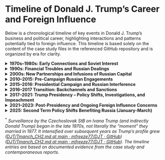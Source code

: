 # Timeline of Donald J. Trump’s Career and Foreign Influence

Below is a chronological timeline of key events in Donald J. Trump’s business and political career, highlighting interactions and patterns potentially tied to foreign influence. This timeline is based solely on the content of the case study files in the referenced GitHub repository and is organized by era for clarity.

<details><summary><strong>1970s–1980s: Early Connections and Soviet Interest</strong></summary>

- **1977 – Marriage Links to Eastern Bloc:** Donald Trump marries Ivana Zelníčková, a Czech national from communist Czechoslovakia ([DJT/Tmanch_CH2.md at main · mfreeze77/DJT · GitHub](https://github.com/mfreeze77/DJT/blob/main/Tmanch_CH2.md#:~:text=The%20timing%20of%20their%20marriage,Committee%20to%20Investigate%20Russia)). This union draws attention from Cold War intelligence agencies – Czechoslovakia’s Státní bezpečnost (StB) began surveilling the couple soon after<sup>*</sup>. Ivana’s father was pressured to report on the Trumps’ life abroad, providing Prague (and by extension Moscow) regular updates on Trump’s activities ([DJT/Tmanch_CH2.md at main · mfreeze77/DJT · GitHub](https://github.com/mfreeze77/DJT/blob/main/Tmanch_CH2.md#:~:text=Almost%20immediately%20after%20their%20wedding%2C,Radio%20Prague%20International)) ([DJT/Tmanch_CH2.md at main · mfreeze77/DJT · GitHub](https://github.com/mfreeze77/DJT/blob/main/Tmanch_CH2.md#:~:text=The%20StB%20files%20%E2%80%93%20stamped,Committee%20to%20Investigate%20Russia)).

- **Late 1970s – Intelligence Surveillance:** By 1978, the StB had a formal surveillance file on Ivana, noting details from the Trumps’ prenuptial agreement to Donald’s early political ambitions ([DJT/Tmanch_CH2.md at main · mfreeze77/DJT · GitHub](https://github.com/mfreeze77/DJT/blob/main/Tmanch_CH2.md#:~:text=circle%20and%20ambitions)). Throughout the 1980s, StB reports (shared with the Soviet KGB) tracked Trump, especially as rumors grew that he might pursue a U.S. presidential run in the future ([DJT/Tmanch_CH2.md at main · mfreeze77/DJT · GitHub](https://github.com/mfreeze77/DJT/blob/main/Tmanch_CH2.md#:~:text=The%20StB%20files%20%E2%80%93%20stamped,Committee%20to%20Investigate%20Russia)) ([DJT/Tmanch_CH2.md at main · mfreeze77/DJT · GitHub](https://github.com/mfreeze77/DJT/blob/main/Tmanch_CH2.md#:~:text=Because%20the%20StB%20often%20shared,Committee%20to%20Investigate%20Russia)). Soviet intelligence viewed Trump as a “very interesting person,” seeing potential value if he rose in American politics ([DJT/Tmanch_CH2.md at main · mfreeze77/DJT · GitHub](https://github.com/mfreeze77/DJT/blob/main/Tmanch_CH2.md#:~:text=The%20timing%20of%20their%20marriage,Committee%20to%20Investigate%20Russia)) ([DJT/Tmanch_CH2.md at main · mfreeze77/DJT · GitHub](https://github.com/mfreeze77/DJT/blob/main/Tmanch_CH2.md#:~:text=Because%20the%20StB%20often%20shared,Committee%20to%20Investigate%20Russia)).

- **1984 – First Notable Russian Buyer:** Soviet émigré David Bogatin, later exposed as a Russian mob figure, purchased five luxury condos in Trump Tower for $6 million cash ([DJT/Tmanch_CH2.md at main · mfreeze77/DJT · GitHub](https://github.com/mfreeze77/DJT/blob/main/Tmanch_CH2.md#:~:text=One%20early%20example%20stands%20out%3A,The%20New%20Republic)). Trump personally attended Bogatin’s closing, eager for the sale ([DJT/Tmanch_CH2.md at main · mfreeze77/DJT · GitHub](https://github.com/mfreeze77/DJT/blob/main/Tmanch_CH2.md#:~:text=Laundromat%20,The%20New%20Republic)). Authorities later revealed Bogatin was laundering money – an early case of suspect Russian cash flowing into Trump’s real estate ([DJT/Tmanch_CH2.md at main · mfreeze77/DJT · GitHub](https://github.com/mfreeze77/DJT/blob/main/Tmanch_CH2.md#:~:text=One%20early%20example%20stands%20out%3A,The%20New%20Republic)).

- **1986 – Introduction to Soviet Officials:** Trump meets Soviet Ambassador Yuri Dubinin at a New York lunch. Dubinin enthusiastically praises Trump Tower (his “first sight” upon arriving in NYC) and flattered Trump’s ego ([DJT/Tmanch_CH2.md at main · mfreeze77/DJT · GitHub](https://github.com/mfreeze77/DJT/blob/main/Tmanch_CH2.md#:~:text=flashy%20up,POLITICO%20Magazine)). This encounter put Trump on the Kremlin’s radar as an up-and-coming businessman with potential mutual interests.

- **January 1987 – VIP Moscow Invitation:** Soviet authorities (via Dubinin) formally invite Trump to Moscow to discuss building a luxury hotel ([DJT/Tmanch_CH2.md at main · mfreeze77/DJT · GitHub](https://github.com/mfreeze77/DJT/blob/main/Tmanch_CH2.md#:~:text=The%201987%20Moscow%20Trip%20%E2%80%93,The%20Proposed%20Luxury%20Hotel)). The Soviet state tourism agency **Goscomintourist** (Intourist) – effectively an arm of the KGB – arranges an all-expenses-paid trip for Donald and Ivana Trump, including tours of potential sites near Red Square ([DJT/Tmanch_CH2.md at main · mfreeze77/DJT · GitHub](https://github.com/mfreeze77/DJT/blob/main/Tmanch_CH2.md#:~:text=In%20January%201987%2C%20Ambassador%20Dubinin,Trump%20accepted)) ([DJT/Tmanch_CH2.md at main · mfreeze77/DJT · GitHub](https://github.com/mfreeze77/DJT/blob/main/Tmanch_CH2.md#:~:text=as%20VIP%20guests%20of%20Goscomintourist,entertained%20lavishly%20during%20his%20stay)). The lavish treatment (fine dining, accommodations, guided meetings) is classic KGB cultivation tradecraft, aimed at winning Trump’s interest and possibly gathering “kompromat” ([DJT/Tmanch_CH2.md at main · mfreeze77/DJT · GitHub](https://github.com/mfreeze77/DJT/blob/main/Tmanch_CH2.md#:~:text=Dubinin%27s%20own%20daughter%20recounted%20that,goodwill%20and%20possibly%20gather%20kompromat)) ([DJT/Tmanch_CH2.md at main · mfreeze77/DJT · GitHub](https://github.com/mfreeze77/DJT/blob/main/Tmanch_CH2.md#:~:text=followed%20was%20classic%20KGB%20tradecraft%3A,goodwill%20and%20possibly%20gather%20kompromat)).

- **July 1987 – First Moscow Trip:** Trump spends several days in Moscow and Leningrad as a VIP guest of the Soviet government ([DJT/Tmanch_CH2.md at main · mfreeze77/DJT · GitHub](https://github.com/mfreeze77/DJT/blob/main/Tmanch_CH2.md#:~:text=In%20January%201987%2C%20Ambassador%20Dubinin,Trump%20accepted)). He explores a proposed hotel deal and is **“hooked” by the flattery** – Dubinin’s charm offensive “worked… like honey to a bee,” according to the ambassador’s daughter ([DJT/Tmanch_CH2.md at main · mfreeze77/DJT · GitHub](https://github.com/mfreeze77/DJT/blob/main/Tmanch_CH2.md#:~:text=The%20sequence%20of%20Trump%27s%20contacts,POLITICO%20Magazine)) ([DJT/Tmanch_CH2.md at main · mfreeze77/DJT · GitHub](https://github.com/mfreeze77/DJT/blob/main/Tmanch_CH2.md#:~:text=Dubinin%27s%20own%20daughter%20recounted%20that,goodwill%20and%20possibly%20gather%20kompromat)). Upon returning, Trump begins speaking highly of Soviet leader Mikhail Gorbachev and the potential for U.S.-Soviet friendship ([DJT/Tmanch_CH2.md at main · mfreeze77/DJT · GitHub](https://github.com/mfreeze77/DJT/blob/main/Tmanch_CH2.md#:~:text=The%201987%20Moscow%20Trip%20%E2%80%93,The%20Proposed%20Luxury%20Hotel)) ([DJT/Tmanch_CH2.md at main · mfreeze77/DJT · GitHub](https://github.com/mfreeze77/DJT/blob/main/Tmanch_CH2.md#:~:text=build%20a%20Trump%20luxury%20hotel,Trump%20accepted)).

- **September 1987 – Policy Ads Echo Kremlin Talking Points:** Shortly after his Moscow trip, Trump takes out full-page newspaper ads urging the U.S. to stop spending on allies’ defense – specifically questioning the costs of protecting Japan and the oil-rich Gulf states ([DJT/Tmanch_CH2.md at main · mfreeze77/DJT · GitHub](https://github.com/mfreeze77/DJT/blob/main/Tmanch_CH2.md#:~:text=Washington%20Post%20%E2%80%93%20to%20publish,in%20Trump%20Foreign%20Policy%20Positions)). This public stance against U.S. defense commitments **mirrors the Soviet goal** of undermining Western alliances ([DJT/Tmanch_CH2.md at main · mfreeze77/DJT · GitHub](https://github.com/mfreeze77/DJT/blob/main/Tmanch_CH2.md#:~:text=He%20specifically%20questioned%20the%20expense,and%20its%20NATO%20partners)). (At the height of the Cold War, Moscow was keen to see NATO weakened and division between the U.S. and its allies ([DJT/Tmanch_CH2.md at main · mfreeze77/DJT · GitHub](https://github.com/mfreeze77/DJT/blob/main/Tmanch_CH2.md#:~:text=of%20America%27s%20allies%20not%20paying,and%20its%20NATO%20partners)).)

- **Late 1980s – KGB Interest and Further Cultivation:** Internal KGB directives in 1984–85 had called for targeting prominent Western businessmen with traits like “narcissism and corruption” ([DJT/Tmanch_CH2.md at main · mfreeze77/DJT · GitHub](https://github.com/mfreeze77/DJT/blob/main/Tmanch_CH2.md#:~:text=By%20the%20time%20Trump%20showed,Committee%20to%20Investigate%20Russia)). Trump fit the profile and the Soviets’ efforts intensified after his 1987 trip. In 1988, Trump was considering a political run, and by 1989 StB files noted he “wanted to be president in future” ([DJT/Tmanch_CH2.md at main · mfreeze77/DJT · GitHub](https://github.com/mfreeze77/DJT/blob/main/Tmanch_CH2.md#:~:text=The%20StB%20files%20%E2%80%93%20stamped,Committee%20to%20Investigate%20Russia)) ([DJT/Tmanch_CH2.md at main · mfreeze77/DJT · GitHub](https://github.com/mfreeze77/DJT/blob/main/Tmanch_CH2.md#:~:text=Because%20the%20StB%20often%20shared,Committee%20to%20Investigate%20Russia)). Soviet intelligence likely approved continued outreach: the 1987 Moscow venture didn’t result in a deal, but it established relationships. Trump’s public rhetoric also took on a pro-Moscow tinge – he began arguing that the U.S. and USSR should find common ground, a notable stance during the Cold War.

</details>

<details><summary><strong>1990s: Financial Troubles and Russian Dealings</strong></summary>

- **1990–1991 – Near Bankruptcy vs. Soviet Collapse:** Trump’s business empire verged on collapse around 1990. Overextended by rapid 1980s expansion, he amassed ~$4 billion in debt (with $800 million personally guaranteed) and by early 1990 was **out of cash** ([DJT/Tmanch_CH2.md at main · mfreeze77/DJT · GitHub](https://github.com/mfreeze77/DJT/blob/main/Tmanch_CH2.md#:~:text=Donald%20Trump%27s%20financial%20empire%20nearly,Reuters)). Major banks bailed him out via debt restructuring to avoid his personal bankruptcy ([DJT/Tmanch_CH2.md at main · mfreeze77/DJT · GitHub](https://github.com/mfreeze77/DJT/blob/main/Tmanch_CH2.md#:~:text=Lenders%20discovered%20he%20was%20virtually,led%20bailout%20to%20survive)). At the same time, the Soviet Union’s economy was disintegrating – between 1989 and 1991, Soviet GDP plunged ~20% and by 1991 the USSR was effectively bankrupt ([DJT/Tmanch_CH2.md at main · mfreeze77/DJT · GitHub](https://github.com/mfreeze77/DJT/blob/main/Tmanch_CH2.md#:~:text=essentially%20a%20bank,survive)). Both Trump and the Kremlin entered the 1990s financially battered, setting the stage for new alliances: Trump needed cash and Russia was about to spawn a class of wealthy oligarchs seeking to move money West.

- **Early 1990s – Vulnerability and Opportunity:** In the wake of his 1990 financial crisis, Trump’s credibility with U.S. banks was shattered. He faced multiple business bankruptcies and was forced to surrender or sell assets. This vulnerability did not go unnoticed. **Foreign intelligence services** reportedly saw Trump’s desperation as an opening ([DJT/Tmanch_CH3.md at main · mfreeze77/DJT · GitHub](https://github.com/mfreeze77/DJT/blob/main/Tmanch_CH3.md#:~:text=As%20Trump%20struggled%20to%20recover,role%20in%20keeping%20his%20empire)). By the mid-1990s, there were “substantial indications” that **Russian money** started propping up Trump’s ventures during his recovery ([DJT/Tmanch_CH3.md at main · mfreeze77/DJT · GitHub](https://github.com/mfreeze77/DJT/blob/main/Tmanch_CH3.md#:~:text=Russian%20Money%20and%20Organized%20Crime,in%20Trump%27s%20Recovery)). In other words, as Trump rebuilt, cash from the former Soviet Union quietly became a lifeline when traditional financing was unavailable.

- **1996 – Reopening Moscow Ambitions:** With his finances somewhat stabilized, Trump renewed his push for a Moscow project. In 1996 he traveled to Russia with a proposal to develop a luxury residential complex ([DJT/Tmanch_CH3.md at main · mfreeze77/DJT · GitHub](https://github.com/mfreeze77/DJT/blob/main/Tmanch_CH3.md#:~:text=In%201996%2C%20as%20Trump%20was,Wikipedia)). He teamed up with two American business partners and met Moscow Mayor Yuri Luzhkov, who showed Trump plans for a new underground mall near the Kremlin ([DJT/Tmanch_CH3.md at main · mfreeze77/DJT · GitHub](https://github.com/mfreeze77/DJT/blob/main/Tmanch_CH3.md#:~:text=During%20this%20trip%2C%20Trump%20publicly,Wikipedia)). Trump gushed about Moscow’s potential, saying he’d “never been as impressed” with a city’s prospects ([DJT/Tmanch_CH3.md at main · mfreeze77/DJT · GitHub](https://github.com/mfreeze77/DJT/blob/main/Tmanch_CH3.md#:~:text=During%20this%20trip%2C%20Trump%20publicly,Wikipedia)). Despite the enthusiasm (and discussions with high-level Russian contacts), this project fizzled out, likely due to Russia’s chaotic 1990s economy and Trump’s still-limited capital ([DJT/Tmanch_CH3.md at main · mfreeze77/DJT · GitHub](https://github.com/mfreeze77/DJT/blob/main/Tmanch_CH3.md#:~:text=Wikipedia%20en,Wikipedia)) ([DJT/Tmanch_CH3.md at main · mfreeze77/DJT · GitHub](https://github.com/mfreeze77/DJT/blob/main/Tmanch_CH3.md#:~:text=Despite%20the%20fanfare%2C%20the%201996,financial%20resources%20following%20his%20bankruptcies)). Notably, a Senate review found that during the 1996 trip Trump was provided an “escort” – a young American businessman tasked with accompanying him – raising suspicions that **kompromat** (compromising material) might have been collected during some “lavish” Moscow nights ([DJT/Tmanch_CH3.md at main · mfreeze77/DJT · GitHub](https://github.com/mfreeze77/DJT/blob/main/Tmanch_CH3.md#:~:text=The%20U,gathered%20during%20Trump%27s%201996%20stay)).

- **1997 – Laying Groundwork in Russia:** Anticipating future business, Trump began **registering trademarks** in Russia around 1996–97. By 1997 he had filed to secure rights to the “Trump” brand (e.g. “Trump Tower”) in Russia ([DJT/Tmanch_CH3.md at main · mfreeze77/DJT · GitHub](https://github.com/mfreeze77/DJT/blob/main/Tmanch_CH3.md#:~:text=Trademark%20Registrations%20and%20Political%20Connections)). This legal groundwork signaled that Trump was positioning himself for eventual deals in the country, even though major projects had yet to materialize.

- **1997 – Courting Russian Political Figures:** That same year, Trump hosted retired Russian General **Alexander Lebed** (a prominent politician and potential Yeltsin successor) at Trump Tower in New York ([DJT/Tmanch_CH3.md at main · mfreeze77/DJT · GitHub](https://github.com/mfreeze77/DJT/blob/main/Tmanch_CH3.md#:~:text=others%2C%20anticipating%20future%20business%20,Trump%27s%20Involvements%20With%20Russia)). Inviting Lebed – who was touring the U.S. – showed Trump’s eagerness to cultivate ties with influential Russians ([DJT/Tmanch_CH3.md at main · mfreeze77/DJT · GitHub](https://github.com/mfreeze77/DJT/blob/main/Tmanch_CH3.md#:~:text=others%2C%20anticipating%20future%20business%20,Trump%27s%20Involvements%20With%20Russia)). The meeting, well-publicized at the time, indicated Trump’s interest in Russian affairs beyond just real estate.

- **Late 1990s – Russian Cash Fuels a Comeback:** As Trump opened new properties, buyers from Russia and post-Soviet states poured in. The most dramatic example was **Trump World Tower** (a 90-story condo tower by the UN in NYC) completed in 2001. Sales in 1999–2000 were *heavily* dominated by Russian and former Soviet buyers – property records showed at least **65 units** in Trump World Tower went to Russian individuals ([DJT/Tmanch_CH3.md at main · mfreeze77/DJT · GitHub](https://github.com/mfreeze77/DJT/blob/main/Tmanch_CH3.md#:~:text=When%20Trump%20World%20Tower%20opened,The%20Moscow%20Project)) ([DJT/Tmanch_CH3.md at main · mfreeze77/DJT · GitHub](https://github.com/mfreeze77/DJT/blob/main/Tmanch_CH3.md#:~:text=Prominent%20real%20estate%20broker%20Dolly,12news.com)). A real estate broker later confirmed she personally sold dozens of those condos to Russian investors ([DJT/Tmanch_CH3.md at main · mfreeze77/DJT · GitHub](https://github.com/mfreeze77/DJT/blob/main/Tmanch_CH3.md#:~:text=Prominent%20real%20estate%20broker%20Dolly,12news.com)). This influx of foreign money (many millions of dollars) was critical for Trump, who was still shunned by most U.S. banks ([DJT/Tmanch_CH3.md at main · mfreeze77/DJT · GitHub](https://github.com/mfreeze77/DJT/blob/main/Tmanch_CH3.md#:~:text=Financing%20was%20arranged%20through%20two,The%20Moscow%20Project)) ([DJT/Tmanch_CH3.md at main · mfreeze77/DJT · GitHub](https://github.com/mfreeze77/DJT/blob/main/Tmanch_CH3.md#:~:text=%5B%E2%80%A6%5D%20to%20Russian%20buyers,12news.com)). By the turn of the century, **one-third of the tower’s highest-price condos were owned by people from the former USSR** ([DJT/Tmanch_CH3.md at main · mfreeze77/DJT · GitHub](https://github.com/mfreeze77/DJT/blob/main/Tmanch_CH3.md#:~:text=to%20property%20records%20and%20brokers,The%20Moscow%20Project)). In short, Russian capital helped rescue Trump’s real estate empire in the late ’90s when he badly needed buyers.

- **Late 1990s – Deutsche Bank Steps In:** With U.S. banks largely refusing Trump’s business, **Deutsche Bank** (a German bank) became his primary lender in the late 1990s. In 1998, for example, Deutsche Bank agreed to loan $125 million for Trump’s Atlantic City casino despite his past defaults ([DJT/Tmanch_CH3.md at main · mfreeze77/DJT · GitHub](https://github.com/mfreeze77/DJT/blob/main/Tmanch_CH3.md#:~:text=Financing%20was%20arranged%20through%20two,The%20Moscow%20Project)). In 1999, Deutsche Bank and another European bank provided a $640 million construction loan for Trump’s Chicago tower ([DJT/Tmanch_CH4.md at main · mfreeze77/DJT · GitHub](https://github.com/mfreeze77/DJT/blob/main/Tmanch_CH4.md#:~:text=By%20the%20early%202000s%2C%20after,Reuters)). Years later Deutsche Bank was penalized $630 million for facilitating a massive Russian money-laundering scheme – highlighting how **the bank financing Trump’s resurgence was itself entangled with Russian funds** ([DJT/Tmanch_CH3.md at main · mfreeze77/DJT · GitHub](https://github.com/mfreeze77/DJT/blob/main/Tmanch_CH3.md#:~:text=Financing%20was%20arranged%20through%20two,The%20Moscow%20Project)). This was seen as more than coincidence by investigators examining Trump’s finances.

</details>

<details><summary><strong>2000s: New Partnerships and Infusions of Russian Capital</strong></summary>

- **2003 – Partnership with Soviet-Era Financiers:** Trump’s business model shifted in 2003 when he was introduced to **Bayrock Group**, a development firm founded by Tevfik Arif ([DJT/Tmanch_CH4.md at main · mfreeze77/DJT · GitHub](https://github.com/mfreeze77/DJT/blob/main/Tmanch_CH4.md#:~:text=In%202003%2C%20Trump%27s%20business%20trajectory,Committee%20to%20Investigate)). Arif, a Kazakh-born former Soviet official, set up Bayrock’s offices two floors below Trump’s own in Trump Tower ([DJT/Tmanch_CH4.md at main · mfreeze77/DJT · GitHub](https://github.com/mfreeze77/DJT/blob/main/Tmanch_CH4.md#:~:text=In%202003%2C%20Trump%27s%20business%20trajectory,Committee%20to%20Investigate)). He hired Felix Sater – a Russian-born businessman with organized crime ties – as Bayrock’s managing director ([DJT/Tmanch_CH4.md at main · mfreeze77/DJT · GitHub](https://github.com/mfreeze77/DJT/blob/main/Tmanch_CH4.md#:~:text=Arif%20had%20hired%20Felix%20Sater,Committee%20to%20Investigate)). In 2003, Sater and Arif **pitched Trump** on partnering: Trump would license his name and provide cachet, while Bayrock brought in financing from networks in the former USSR ([DJT/Tmanch_CH4.md at main · mfreeze77/DJT · GitHub](https://github.com/mfreeze77/DJT/blob/main/Tmanch_CH4.md#:~:text=million%20stock%20fraud%20scheme%20linked,Committee%20to%20Investigate%20Russia)) ([DJT/Tmanch_CH4.md at main · mfreeze77/DJT · GitHub](https://github.com/mfreeze77/DJT/blob/main/Tmanch_CH4.md#:~:text=Trump%2C%20impressed%20by%20Arif%27s%20international,minimal%20personal%20capital%20at%20risk)). Trump agreed, forming an alliance that became a pipeline of projects funded by post-Soviet money. *This gave Trump a way to expand his brand with minimal personal investment, leveraging Bayrock’s access to capital from Russia and Central Asia.* ([DJT/Tmanch_CH4.md at main · mfreeze77/DJT · GitHub](https://github.com/mfreeze77/DJT/blob/main/Tmanch_CH4.md#:~:text=Trump%2C%20impressed%20by%20Arif%27s%20international,minimal%20personal%20capital%20at%20risk))

- **Early 2000s – Continued Russian Buyer Boom:** The trend of wealthy Russians buying Trump properties only grew. By the early 2000s, brokers joked that **targeting Russian billionaires was essential** to selling Trump condos ([DJT/Tmanch_CH4.md at main · mfreeze77/DJT · GitHub](https://github.com/mfreeze77/DJT/blob/main/Tmanch_CH4.md#:~:text=Even%20before%20the%20Bayrock%20partnership,The%20Moscow%20Project)). For instance, Roman Abramovich’s wife Dasha Zhukova bought a unit in Trump World Tower around 2003 ([DJT/Tmanch_CH4.md at main · mfreeze77/DJT · GitHub](https://github.com/mfreeze77/DJT/blob/main/Tmanch_CH4.md#:~:text=Moscow%20Project%20themoscowproject)). This steady flow of oligarch wealth gave Trump liquidity as he rebuilt his empire ([DJT/Tmanch_CH4.md at main · mfreeze77/DJT · GitHub](https://github.com/mfreeze77/DJT/blob/main/Tmanch_CH4.md#:~:text=Even%20before%20the%20Bayrock%20partnership,The%20Moscow%20Project)) ([DJT/Tmanch_CH4.md at main · mfreeze77/DJT · GitHub](https://github.com/mfreeze77/DJT/blob/main/Tmanch_CH4.md#:~:text=Among%20these%20purchasers%20was%20Roman,he%20rebuilt%20his%20business%20empire)), effectively making Russian investors a core constituency of Trump’s real estate business in the 2000s.

- **2005 – Attempted Moscow Deal (via Bayrock):** Eager to finally build in Moscow, Trump signed a one-year deal with Bayrock in 2005 to scout a Moscow site for a “Trump Tower Moscow” ([DJT/Tmanch_CH4.md at main · mfreeze77/DJT · GitHub](https://github.com/mfreeze77/DJT/blob/main/Tmanch_CH4.md#:~:text=During%20this%20early%20period%2C%20Trump,establish%20a%20presence%20in%20Russia)). Felix Sater traveled to Moscow and identified a potential location, even planning branding details like an “Ivanka Trump Spa” ([DJT/Tmanch_CH4.md at main · mfreeze77/DJT · GitHub](https://github.com/mfreeze77/DJT/blob/main/Tmanch_CH4.md#:~:text=During%20this%20early%20period%2C%20Trump,establish%20a%20presence%20in%20Russia)). **Trump’s daughter Ivanka and son Don Jr. visited Moscow repeatedly in 2006** pursuing this and related opportunities ([DJT/Tmanch_CH4.md at main · mfreeze77/DJT · GitHub](https://github.com/mfreeze77/DJT/blob/main/Tmanch_CH4.md#:~:text=Trump%27s%20children%20also%20began%20playing,Business%20Insider)). (During one 2006 trip, Sater bragged he got Ivanka a private tour of Putin’s office chair in the Kremlin ([DJT/Tmanch_CH4.md at main · mfreeze77/DJT · GitHub](https://github.com/mfreeze77/DJT/blob/main/Tmanch_CH4.md#:~:text=Trump%27s%20children%20also%20began%20playing,Business%20Insider)).) Ultimately, this 2005–06 effort did not result in a building ([DJT/Tmanch_CH4.md at main · mfreeze77/DJT · GitHub](https://github.com/mfreeze77/DJT/blob/main/Tmanch_CH4.md#:~:text=Group%20to%20locate%20a%20Moscow,establish%20a%20presence%20in%20Russia)). Nonetheless, it marked Trump’s renewed push into Russia – concurrently as he **courted Russian buyers in the U.S., he was also actively seeking a flagship project on Russian soil** ([DJT/Tmanch_CH4.md at main · mfreeze77/DJT · GitHub](https://github.com/mfreeze77/DJT/blob/main/Tmanch_CH4.md#:~:text=tour%20of%20the%20Kremlin%20for,Business%20Insider)).

- **2006 – Trump SoHo and Bayrock Projects:** The partnership with Bayrock yielded several developments. In 2006, Trump announced **Trump SoHo**, a 46-story condo-hotel in Manhattan, with Bayrock and the Sapir Organization (headed by Soviet-born Tamir Sapir) as the developers ([DJT/Tmanch_CH4.md at main · mfreeze77/DJT · GitHub](https://github.com/mfreeze77/DJT/blob/main/Tmanch_CH4.md#:~:text=1,The%20Moscow%20Project)). Trump received an 18% equity stake for lending his name and expertise ([DJT/Tmanch_CH4.md at main · mfreeze77/DJT · GitHub](https://github.com/mfreeze77/DJT/blob/main/Tmanch_CH4.md#:~:text=1,The%20Moscow%20Project)). Trump SoHo embodied the formula: ex-Soviet money (Bayrock/Sapir financing) + Trump brand. Other joint projects included Trump-branded towers in Fort Lauderdale and Phoenix (which ultimately failed or stalled by 2010) ([DJT/Tmanch_CH4.md at main · mfreeze77/DJT · GitHub](https://github.com/mfreeze77/DJT/blob/main/Tmanch_CH4.md#:~:text=The%20Moscow%20Project%20themoscowproject)). Bayrock also continued pitching Trump on a Moscow venture separate from the 2005 effort ([DJT/Tmanch_CH4.md at main · mfreeze77/DJT · GitHub](https://github.com/mfreeze77/DJT/blob/main/Tmanch_CH4.md#:~:text=foreclosure%20,Bayrock%20was%20a%20developer%20partner)). **Felix Sater remained a key go-between**. (Later, as Bayrock’s legal troubles mounted, Trump would downplay knowing Sater despite ample evidence of their meetings ([DJT/Tmanch_CH4.md at main · mfreeze77/DJT · GitHub](https://github.com/mfreeze77/DJT/blob/main/Tmanch_CH4.md#:~:text=relationship%20with%20Sater%2C%20famously%20saying%2C,Business%20Insider)).)

- **July 2008 – Oligarch’s Mansion Purchase:** As the U.S. financial crisis hit in 2008, Trump lucked into one of his most lucrative deals – and it involved a Russian oligarch. That month, **Dmitry Rybolovlev** (a Russian fertilizer billionaire) paid Trump **$95 million** for a Palm Beach mansion ([DJT/Tmanch_CH4.md at main · mfreeze77/DJT · GitHub](https://github.com/mfreeze77/DJT/blob/main/Tmanch_CH4.md#:~:text=The%202008%20global%20financial%20crisis,real)). Trump had bought the property four years prior for less than $41 million, meaning he flipped it for well over double the price in a collapsing real estate market ([DJT/Tmanch_CH4.md at main · mfreeze77/DJT · GitHub](https://github.com/mfreeze77/DJT/blob/main/Tmanch_CH4.md#:~:text=transactions%20involving%20a%20Russian%20buyer,Russian%20Money%20Helped%20Save%20Trump%27s)). The staggering profit (tens of millions of dollars) raised eyebrows: Senator Ron Wyden later asked U.S. Treasury to review the sale for **money-laundering red flags** ([DJT/Tmanch_CH4.md at main · mfreeze77/DJT · GitHub](https://github.com/mfreeze77/DJT/blob/main/Tmanch_CH4.md#:~:text=The%20timing%20and%20magnitude%20of,Trump%27s%20Business%20%E2%80%93%20Foreign%20Policy)). Special Counsel Mueller’s team also scrutinized the transaction ([DJT/Tmanch_CH4.md at main · mfreeze77/DJT · GitHub](https://github.com/mfreeze77/DJT/blob/main/Tmanch_CH4.md#:~:text=The%20timing%20and%20magnitude%20of,Trump%27s%20Business%20%E2%80%93%20Foreign%20Policy)). Trump insisted he simply did good business, noting “I sold it for $100 million to a Russian” ([DJT/Tmanch_CH4.md at main · mfreeze77/DJT · GitHub](https://github.com/mfreeze77/DJT/blob/main/Tmanch_CH4.md#:~:text=Trump%20defended%20the%20sale%2C%20noting,the%20purchase%20may%20have%20been)). However, Rybolovlev never moved in and tore the mansion down, fueling speculation that the purchase was less about the house and more about **moving large sums of money offshore** ([DJT/Tmanch_CH4.md at main · mfreeze77/DJT · GitHub](https://github.com/mfreeze77/DJT/blob/main/Tmanch_CH4.md#:~:text=Trump%20defended%20the%20sale%2C%20noting,Trump%27s%20Business%20%E2%80%93%20Foreign%20Policy)). (Notably, in 2018 the U.S. named Rybolovlev as an oligarch closely aligned with Putin ([DJT/Tmanch_CH4.md at main · mfreeze77/DJT · GitHub](https://github.com/mfreeze77/DJT/blob/main/Tmanch_CH4.md#:~:text=subdivided%20the%20property%2C%20fueling%20speculation,Trump%27s%20Business%20%E2%80%93%20Foreign%20Policy)).)

- **2008–2009 – Financial Crisis: Russian Safety Net:** During the late-2000s crash, Trump’s U.S. projects struggled (e.g. he defaulted on a big Deutsche Bank loan in 2008) ([DJT/Tmanch_CH4.md at main · mfreeze77/DJT · GitHub](https://github.com/mfreeze77/DJT/blob/main/Tmanch_CH4.md#:~:text=By%20the%20early%202000s%2C%20after,Reuters)) ([DJT/Tmanch_CH4.md at main · mfreeze77/DJT · GitHub](https://github.com/mfreeze77/DJT/blob/main/Tmanch_CH4.md#:~:text=When%20the%202008%20financial%20crisis,Bank%20countersued%2C%20noting%20Trump%20still)). Yet even as domestic lending dried up, **Russian and post-Soviet funds continued to find their way into Trump ventures**. A Reuters analysis later found that at least 63 Russian buyers had invested around $98 million in Trump-branded properties in south Florida alone by 2008 ([DJT/Tmanch_CH4.md at main · mfreeze77/DJT · GitHub](https://github.com/mfreeze77/DJT/blob/main/Tmanch_CH4.md#:~:text=By%20the%20early%202000s%2C%20after,Russian%20Money%20Helped%20Save%20Trump%27s)). Trump’s son Don Jr. in 2008 remarked, *“Russians make up a pretty disproportionate cross-section of a lot of our assets… we see a lot of money pouring in from Russia.”* This pattern – **Trump surviving hard times largely thanks to infusions of Russian-linked capital** – was a recurring theme by the end of the 2000s.

</details>

<details><summary><strong>2010–2015: Pre-Campaign Russian Engagements</strong></summary>

- **2013 – Miss Universe in Moscow:** Trump’s most significant business foray of the 2010s was hosting the **Miss Universe pageant in Moscow**. In June 2013, he struck a deal with Aras Agalarov – a billionaire developer close to the Kremlin – to bring the Miss Universe competition to Moscow that November ([DJT/Tmanch_CH4.md at main · mfreeze77/DJT · GitHub](https://github.com/mfreeze77/DJT/blob/main/Tmanch_CH4.md#:~:text=The%20Agalarov%20Relationship)) ([DJT/Tmanch_CH4.md at main · mfreeze77/DJT · GitHub](https://github.com/mfreeze77/DJT/blob/main/Tmanch_CH4.md#:~:text=In%20June%202013%2C%20Trump%20dined,Linked%20Transactions%20From%20the)). Agalarov agreed to pay Trump roughly $20 million for the rights, through a maze of shell companies and bank accounts ([DJT/Tmanch_CH4.md at main · mfreeze77/DJT · GitHub](https://github.com/mfreeze77/DJT/blob/main/Tmanch_CH4.md#:~:text=In%20June%202013%2C%20Trump%20dined,Linked%20Transactions%20From%20the)). On November 9, 2013, the pageant was held at Agalarov’s Crocus City Hall, attended by a who’s-who of Russia’s elite ([DJT/Tmanch_CH4.md at main · mfreeze77/DJT · GitHub](https://github.com/mfreeze77/DJT/blob/main/Tmanch_CH4.md#:~:text=The%20Miss%20Universe%20pageant%20took,desired%20Moscow%20real%20estate%20project)) ([DJT/Tmanch_CH4.md at main · mfreeze77/DJT · GitHub](https://github.com/mfreeze77/DJT/blob/main/Tmanch_CH4.md#:~:text=During%20his%20visit%20to%20Moscow%2C,WNYC%20Studios)). Trump used the event to network extensively: *“almost all of the oligarchs were in the room,”* he boasted ([DJT/Tmanch_CH4.md at main · mfreeze77/DJT · GitHub](https://github.com/mfreeze77/DJT/blob/main/Tmanch_CH4.md#:~:text=During%20his%20visit%20to%20Moscow%2C,WNYC%20Studios)). Among the VIPs was Herman Gref, CEO of Russia’s largest state bank (Sberbank) and a key Putin ally ([DJT/Tmanch_CH4.md at main · mfreeze77/DJT · GitHub](https://github.com/mfreeze77/DJT/blob/main/Tmanch_CH4.md#:~:text=During%20his%20visit%20to%20Moscow%2C,WNYC%20Studios)).

- **2013 – Pursuit of Trump Tower Moscow (Agalarov Project):** The pageant doubled as a springboard for Trump’s longtime dream of building in Moscow. During the visit, **Trump discussed plans for a Trump Tower Moscow** with the Agalarovs ([DJT/Tmanch_CH4.md at main · mfreeze77/DJT · GitHub](https://github.com/mfreeze77/DJT/blob/main/Tmanch_CH4.md#:~:text=The%20Trump%20Tower%20Moscow%20Discussions)). He even tweeted excitedly while departing Russia: *“TRUMP TOWER-MOSCOW is next.”* ([DJT/Tmanch_CH4.md at main · mfreeze77/DJT · GitHub](https://github.com/mfreeze77/DJT/blob/main/Tmanch_CH4.md#:~:text=Throughout%20his%20Moscow%20visit%2C%20Trump,Wikipedia)). Agalarov’s company and Trump’s team exchanged proposals into 2014. They scouted sites and considered financing – at one point, a plan to gift Vladimir Putin a $50 million penthouse in the proposed tower was floated as an incentive (this detail emerged later during investigations). However, the project stalled and by the end of 2014 Donald Trump Jr. admitted it had “died of deal fatigue” ([DJT/Tmanch_CH4.md at main · mfreeze77/DJT · GitHub](https://github.com/mfreeze77/DJT/blob/main/Tmanch_CH4.md#:~:text=The%20proposed%20Trump%20Tower%20Moscow,WNYC%20Studios)). One major factor was geopolitics: in early 2014, Russia’s military intervention in Ukraine (Crimea) led to U.S. sanctions, likely dampening the enthusiasm on both sides ([DJT/Tmanch_CH4.md at main · mfreeze77/DJT · GitHub](https://github.com/mfreeze77/DJT/blob/main/Tmanch_CH4.md#:~:text=The%20proposed%20Trump%20Tower%20Moscow,WNYC%20Studios)).

- **2013–2014 – Putin Outreach and Praise:** In the lead-up to and aftermath of the Miss Universe event, Trump made unusually direct public overtures to Vladimir Putin. Before the pageant, he tweeted asking if Putin would attend and “become my new best friend” ([DJT/Tmanch_CH4.md at main · mfreeze77/DJT · GitHub](https://github.com/mfreeze77/DJT/blob/main/Tmanch_CH4.md#:~:text=Trump%27s%20public%20overtures%20to%20Vladimir,POLITICO)). Putin did not attend, but reportedly sent Trump a friendly gift and note ([DJT/Tmanch_CH4.md at main · mfreeze77/DJT · GitHub](https://github.com/mfreeze77/DJT/blob/main/Tmanch_CH4.md#:~:text=Trump%27s%20public%20overtures%20to%20Vladimir,POLITICO)). After the event, Trump continued to praise Putin. In early 2014, as tensions rose over Ukraine, Trump lauded Putin’s leadership and claimed Putin had “outsmarted” the Obama administration ([DJT/Tmanch_CH4.md at main · mfreeze77/DJT · GitHub](https://github.com/mfreeze77/DJT/blob/main/Tmanch_CH4.md#:~:text=After%20the%20Miss%20Universe%20pageant%2C,Business%20Insider)). At CPAC in March 2014, he called Putin “a strong guy” while deriding President Obama as weak ([DJT/Tmanch_CH4.md at main · mfreeze77/DJT · GitHub](https://github.com/mfreeze77/DJT/blob/main/Tmanch_CH4.md#:~:text=After%20the%20Miss%20Universe%20pageant%2C,Business%20Insider)). Trump consistently argued that the U.S. would be better off **getting along with Russia**, a stance he hammered even as Putin seized Crimea. These comments stood out at the time, given that most American figures were condemning Putin’s aggression.

- **2014 – Continued Financial Ties:** Despite the collapse of the Agalarov tower plan, Trump’s business ties to Russia remained alive. He had spent years carefully cultivating relationships and trademarks in Russia (as noted in the 1996–97 entries). By 2014, Trump had a “complex network” of connections to Russian business interests ([DJT/Tmanch_CH4.md at main · mfreeze77/DJT · GitHub](https://github.com/mfreeze77/DJT/blob/main/Tmanch_CH4.md#:~:text=2013%20Miss%20Universe%20pageant%20in,intense%20scrutiny%20by%20intelligence%20agencies)). This foundation would soon prove useful as he transitioned to an unexpected new arena: presidential politics.

- **2015 – Preparing a Presidential Run:** In 2015, Trump turned his focus to a White House bid. Notably, **his friendly posture toward Russia did not change** as he entered politics – if anything, his private dealings with Russia intensified (even as the U.S. public was largely unaware). Trump announced his candidacy in June 2015. By that point, he had spent decades interacting with Russian money and figures, leaving a trail of potential foreign leverage points as he sought the nation’s highest office.

</details>

<details><summary><strong>2015–2016: Presidential Campaign and Russian Interference</strong></summary>

- **Oct 2015 – Secret Moscow Tower Deal During Campaign:** While running for president, Trump **secretly pursued a Trump Tower Moscow** development. In October 2015, the Trump Organization signed a Letter of Intent for the project – a 17-page agreement personally signed by Donald Trump ([DJT/DJT 2015-2021.md at main · mfreeze77/DJT · GitHub](https://github.com/mfreeze77/DJT/blob/main/DJT%202015-2021.md#:~:text=Pursuit%20of%20a%20Moscow%20Trump,Associate%20Bragged%20About%20Using%20Deal)). Longtime associate Felix Sater (a Russian-born dealmaker) and Trump’s lawyer Michael Cohen led the negotiations ([DJT/DJT 2015-2021.md at main · mfreeze77/DJT · GitHub](https://github.com/mfreeze77/DJT/blob/main/DJT%202015-2021.md#:~:text=signed%20off%20on%20Moscow%20project,the%20USA%20and%20we%20can)). Sater emailed Cohen that by enlisting Putin’s help, *“our boy can become president of the USA and we can engineer it.”* ([DJT/DJT 2015-2021.md at main · mfreeze77/DJT · GitHub](https://github.com/mfreeze77/DJT/blob/main/DJT%202015-2021.md#:~:text=the%20deal%20,Trump%20Associate%20Bragged%20About%20Using)) (He boasted that Putin’s backing would get Trump elected, though Sater later admitted he exaggerated ([DJT/DJT 2015-2021.md at main · mfreeze77/DJT · GitHub](https://github.com/mfreeze77/DJT/blob/main/DJT%202015-2021.md#:~:text=we%20will%20get%20Donald%20elected%E2%80%A6,his%20family%20apprised%20of%20the)).) Cohen kept Trump’s family updated and even reached out to Putin’s office in January 2016 to seek approval for the project ([DJT/DJT 2015-2021.md at main · mfreeze77/DJT · GitHub](https://github.com/mfreeze77/DJT/blob/main/DJT%202015-2021.md#:~:text=exaggerating%29%20,signed%20off%20on%20Moscow%20project)). The plan included potentially giving Putin a $50 million penthouse as a sweetener ([DJT/DJT 2015-2021.md at main · mfreeze77/DJT · GitHub](https://github.com/mfreeze77/DJT/blob/main/DJT%202015-2021.md#:~:text=Trump%E2%80%99s%20electoral%20prospects,Trump%27s%20Moscow%20Tower%20and%20Back)). **This deal remained alive through at least June 2016** – well into the election year – despite Trump publicly insisting he had “nothing to do with Russia.” ([DJT/DJT 2015-2021.md at main · mfreeze77/DJT · GitHub](https://github.com/mfreeze77/DJT/blob/main/DJT%202015-2021.md#:~:text=penthouse%20to%20Putin%20as%20an,During%20the%20Election%2C%20Evidence%20Suggests)) ([DJT/DJT 2015-2021.md at main · mfreeze77/DJT · GitHub](https://github.com/mfreeze77/DJT/blob/main/DJT%202015-2021.md#:~:text=deal%20remained%20alive%20through%20June,During%20the%20Election%2C%20Evidence%20Suggests))

- **2015–2016 – Public Denials vs. Private Pursuits:** On the campaign trail, Trump repeatedly claimed **“I have no dealings with Russia”** and “zero investments” there ([DJT/DJT 2015-2021.md at main · mfreeze77/DJT · GitHub](https://github.com/mfreeze77/DJT/blob/main/DJT%202015-2021.md#:~:text=Public%20Denials%20vs,2018%2C%20Cohen%20pleaded%20guilty%20to)). In reality, his company was actively courting the Kremlin for a massive profit opportunity even as Russians were working to influence the U.S. election. This disparity became a focus for investigators: later, in 2018, Michael Cohen pleaded guilty to **lying to Congress** about the timeline of the Moscow deal, admitting he did so to align with Trump’s false public narrative ([DJT/DJT 2015-2021.md at main · mfreeze77/DJT · GitHub](https://github.com/mfreeze77/DJT/blob/main/DJT%202015-2021.md#:~:text=divergence%20between%20Trump%E2%80%99s%20public%20statements,Trump%20signed%20off%20on%20Moscow)). In short, during the campaign Trump had a hidden financial incentive to please the Kremlin (a potential real estate windfall), which raised conflict-of-interest red flags ([DJT/DJT 2015-2021.md at main · mfreeze77/DJT · GitHub](https://github.com/mfreeze77/DJT/blob/main/DJT%202015-2021.md#:~:text=campaign%20,Trump%E2%80%99s)).

- **April 2016 – Adviser Learns of Hacked “Dirt”:** Low-level campaign adviser **George Papadopoulos** was told by contacts linked to Moscow that the Russians had “thousands of emails” with dirt on Hillary Clinton ([DJT/Tmanch_CH5.md at main · mfreeze77/DJT · GitHub](https://github.com/mfreeze77/DJT/blob/main/Tmanch_CH5.md#:~:text=2,Advisers)). This was months before the Clinton-related emails became public. Papadopoulos informed Trump’s campaign superiors. When the FBI later interviewed him, he lied to conceal his Russian contacts (and eventually pled guilty for that false statement) ([DJT/Tmanch_CH5.md at main · mfreeze77/DJT · GitHub](https://github.com/mfreeze77/DJT/blob/main/Tmanch_CH5.md#:~:text=,Just)). This episode showed the Trump campaign **was tipped off early** about Russia’s hacking efforts.

- **June 9, 2016 – Trump Tower Meeting:** In one of the campaign’s most infamous moments, Donald Trump Jr., Jared Kushner, and Paul Manafort met at Trump Tower with a Russian lawyer **promising incriminating information on Clinton** as “part of Russia and its government’s support” for Trump ([DJT/Tmanch_CH5.md at main · mfreeze77/DJT · GitHub](https://github.com/mfreeze77/DJT/blob/main/Tmanch_CH5.md#:~:text=,to%20receive%20foreign%20electoral%20help)). Emails to Trump Jr. overtly offered **“official documents to incriminate Hillary”** and cited Russian government backing ([DJT/Tmanch_CH5.md at main · mfreeze77/DJT · GitHub](https://github.com/mfreeze77/DJT/blob/main/Tmanch_CH5.md#:~:text=,to%20receive%20foreign%20electoral%20help)). The attendees included Kremlin-linked lawyer Natalia Veselnitskaya and broker Rob Goldstone. The meeting did not yield the promised dirt (discussion shifted to sanctions), but it demonstrated the **Trump team’s willingness to accept foreign election help** ([DJT/Tmanch_CH5.md at main · mfreeze77/DJT · GitHub](https://github.com/mfreeze77/DJT/blob/main/Tmanch_CH5.md#:~:text=,to%20receive%20foreign%20electoral%20help)). When news of this meeting emerged later, it became a focal point in investigations.

- **Summer 2016 – Campaign Chairman’s Russian Backchannel:** **Paul Manafort**, Trump’s campaign chairman (from May to August 2016), had extensive Russian connections. He’d worked for pro-Kremlin Ukrainian politicians and owed millions to Russian oligarch Oleg Deripaska ([DJT/Tmanch_CH5.md at main · mfreeze77/DJT · GitHub](https://github.com/mfreeze77/DJT/blob/main/Tmanch_CH5.md#:~:text=Paul%20Manafort%E2%80%99s%20role%20was%20pivotal%3A)). During the campaign, Manafort covertly shared **internal polling data and strategy** with Konstantin Kilimnik – a longtime colleague identified by the FBI as a Russian intelligence officer ([DJT/Tmanch_CH5.md at main · mfreeze77/DJT · GitHub](https://github.com/mfreeze77/DJT/blob/main/Tmanch_CH5.md#:~:text=,Roll%20Call)). This confidential campaign information, handed directly to a suspected Russian agent, led the bipartisan Senate Intelligence Committee to deem Manafort’s actions a “grave counterintelligence threat” ([DJT/Tmanch_CH5.md at main · mfreeze77/DJT · GitHub](https://github.com/mfreeze77/DJT/blob/main/Tmanch_CH5.md#:~:text=politics.%20,Roll%20Call)). U.S. officials feared the data could have helped Russia target its influence operations in 2016. (Manafort resigned in August 2016 after his Ukraine ties became public, but evidence shows he remained in contact with Trump and Kilimnik thereafter.)

- **July 2016 – Carter Page’s Moscow Trip:** Adviser **Carter Page** traveled to Moscow in July 2016, ostensibly as a private citizen, where he met with Russian officials and businessmen ([DJT/Tmanch_CH5.md at main · mfreeze77/DJT · GitHub](https://github.com/mfreeze77/DJT/blob/main/Tmanch_CH5.md#:~:text=Lied%20to%20the%20FBI%20about,Just%20Security)). U.S. intelligence had been aware that Russian spies previously tried to recruit Page in 2013–14 ([DJT/Tmanch_CH5.md at main · mfreeze77/DJT · GitHub](https://github.com/mfreeze77/DJT/blob/main/Tmanch_CH5.md#:~:text=%28Politico%29%20www.politico.eu%20%20,Just%20Security)). His high-level Moscow contacts during the campaign (and subsequent boasts in Russia that Trump would be good for relations) led the FBI to obtain a surveillance warrant on Page. This later became controversial, but at the time it indicated the FBI’s **concern that Russian intelligence was actively interfacing with Trump advisers**.

- **June–Nov 2016 – Russian “Active Measures” to Elect Trump:** Russian interference in the election ramped up dramatically in mid-2016:
  - **Cyber Attacks:** Beginning in March 2016, hackers from Russia’s GRU (military intelligence) penetrated Democratic Party servers. They stole tens of thousands of emails from the DNC and Clinton campaign chair John Podesta ([DJT/Tmanch_CH5.md at main · mfreeze77/DJT · GitHub](https://github.com/mfreeze77/DJT/blob/main/Tmanch_CH5.md#:~:text=2,Leaks%2C%20Propaganda)). The stolen emails were **strategically leaked via WikiLeaks** in July and October 2016 to damage Clinton ([DJT/Tmanch_CH5.md at main · mfreeze77/DJT · GitHub](https://github.com/mfreeze77/DJT/blob/main/Tmanch_CH5.md#:~:text=2,Leaks%2C%20Propaganda)).
  - **Trump’s Public Invitation:** On July 27, 2016, Trump famously said *“Russia, if you’re listening, I hope you can find the 30,000 [Clinton] emails that are missing.”* ([DJT/Tmanch_CH5.md at main · mfreeze77/DJT · GitHub](https://github.com/mfreeze77/DJT/blob/main/Tmanch_CH5.md#:~:text=,Propaganda%3A%20Russian%20troll%20farm%20orchestrated)) Within hours, Russian hackers for the first time targeted Clinton’s personal office servers ([DJT/Tmanch_CH5.md at main · mfreeze77/DJT · GitHub](https://github.com/mfreeze77/DJT/blob/main/Tmanch_CH5.md#:~:text=,voters%20and%20assist%20Trump%E2%80%99s%20candidacy)), suggesting they acted on Trump’s remarks.
  - **Social Media Propaganda:** Meanwhile, the Kremlin-backed **Internet Research Agency (IRA)** ran a massive online influence campaign ([DJT/Tmanch_CH5.md at main · mfreeze77/DJT · GitHub](https://github.com/mfreeze77/DJT/blob/main/Tmanch_CH5.md#:~:text=,voters%20and%20assist%20Trump%E2%80%99s)). Troll accounts posing as Americans flooded Facebook, Twitter, etc., with divisive content favoring Trump or discouraging pro-Clinton voter turnout.
  
  U.S. intelligence would later conclude that these Russian “active measures” aimed explicitly to help Trump win. Trump and his campaign often **amplified or welcomed the hack-and-leak news** on the trail. While no evidence emerged that the campaign illegally conspired in advance, the Mueller investigation documented that the campaign *“expected it would benefit electorally”* from Russia’s actions and **made use of them** (for example, repeatedly touting the WikiLeaks releases) ([DJT/Tmanch_CH5.md at main · mfreeze77/DJT · GitHub](https://github.com/mfreeze77/DJT/blob/main/Tmanch_CH5.md#:~:text=4)) ([DJT/Tmanch_CH5.md at main · mfreeze77/DJT · GitHub](https://github.com/mfreeze77/DJT/blob/main/Tmanch_CH5.md#:~:text=,refuting%20claims%20of%20a%20hoax)).

- **Nov 8, 2016 – Election Day:** Donald Trump is elected President of the United States. Russian officials and state media celebrated the outcome, having arguably achieved Moscow’s objective of sowing disruption and electing a less hostile U.S. leader. During the transition that followed, Trump continued to downplay Russia’s role, even as outgoing President Obama imposed sanctions and expulsions in response to the interference.

</details>

<details><summary><strong>2016–2017 Transition: Backchannels and Sanctions</strong></summary>

- **Nov–Dec 2016 – Private Outreach to Russia:** Immediately after the election, Trump’s team engaged in unusual secret contacts with Russian officials. Jared **Kushner (Trump’s son-in-law)** met Russian Ambassador Sergey Kislyak in early December and discussed establishing a **private back-channel** using Russian diplomatic facilities – a highly irregular proposal seemingly meant to evade U.S. intelligence monitoring ([DJT/Tmanch_CH5.md at main · mfreeze77/DJT · GitHub](https://github.com/mfreeze77/DJT/blob/main/Tmanch_CH5.md#:~:text=3,2017)). Around the same time, Kushner met with the head of a sanctioned Russian state bank (VEB) in a meeting brokered by Kislyak. These covert communications set the tone for a **non-traditional transition**, where the incoming administration signaled warmer ties with Moscow even before taking office.

- **Dec 29, 2016 – Flynn’s Secret Sanctions Talks:** On the very day the Obama administration announced new sanctions and expulsions against Russia for election meddling, Trump’s incoming National Security Advisor **Michael Flynn** called Russian Ambassador Kislyak ([DJT/Tmanch_CH5.md at main · mfreeze77/DJT · GitHub](https://github.com/mfreeze77/DJT/blob/main/Tmanch_CH5.md#:~:text=3,Sanctions)). In multiple calls, Flynn **urged Moscow not to retaliate** for the U.S. sanctions ([DJT/Tmanch_CH5.md at main · mfreeze77/DJT · GitHub](https://github.com/mfreeze77/DJT/blob/main/Tmanch_CH5.md#:~:text=3,Sanctions)) – implying that the new Trump administration would reverse course. Indeed, Russia unusually *did not retaliate* to those December sanctions, a decision President Putin said was based on the “incoming administration” (Trump tweeted praise of Putin’s response). Flynn’s calls were **secretly recorded by U.S. intelligence** (as Kislyak was monitored). When this came to light, Flynn initially lied to administration officials (and the FBI) about discussing sanctions ([DJT/Tmanch_CH5.md at main · mfreeze77/DJT · GitHub](https://github.com/mfreeze77/DJT/blob/main/Tmanch_CH5.md#:~:text=,him%20vulnerable%20to%20Russian%20leverage)).

- **Jan 2017 – Warnings and Resignation:** In late January, acting Attorney General Sally Yates informed the White House that Flynn had lied about his Kislyak contacts and was vulnerable to Russian blackmail (since Moscow knew the truth) ([DJT/Tmanch_CH5.md at main · mfreeze77/DJT · GitHub](https://github.com/mfreeze77/DJT/blob/main/Tmanch_CH5.md#:~:text=,him%20vulnerable%20to%20Russian%20leverage)). The White House counsel was told Flynn’s deception was serious. Only after these warnings became public did Trump fire Flynn on Feb 13, 2017 – just 24 days into the term – officially for misleading the Vice President ([DJT/Tmanch_CH5.md at main · mfreeze77/DJT · GitHub](https://github.com/mfreeze77/DJT/blob/main/Tmanch_CH5.md#:~:text=Flynn%E2%80%99s%20resignation%20soon%20followed,secrecy%20surrounding%20the%20transition)). Flynn later pleaded guilty to lying to the FBI about his Russian communications. His short tenure and the circumstances of his removal marked the first big scandal of the new administration, centered squarely on improper Russian ties.

- **Jan 2017 – Intelligence Briefings on Russian Meddling:** During the transition, U.S. intelligence agencies delivered a report to Trump (on Jan 6, 2017) concluding that **Russia’s Putin had ordered an influence campaign to help Trump’s election**. President-elect Trump publicly dismissed these findings, comparing the intelligence community to Nazis for leaking information and insisting the idea of Russian interference was a “political witch hunt.” This set up a conflict between Trump and his own intelligence agencies that would persist through his presidency, as he often sided with Russia’s denials over U.S. assessments.

</details>

<details><summary><strong>2017–2021: Trump Presidency – Policy Shifts, Investigations, and Impeachment</strong></summary>

- **Jan 20, 2017 – Inauguration and Policy Shift:** In his inaugural address, Trump struck a nationalist tone (“America First”), which dovetailed with Russian narratives about reducing U.S. global involvement. Once in office, Trump moved quickly to differentiate his Russia policy from his predecessor’s. **Early in 2017, Trump officials explored unilaterally lifting or easing sanctions on Russia** imposed for Ukraine and election interference ([DJT/Tmanch_CH5.md at main · mfreeze77/DJT · GitHub](https://github.com/mfreeze77/DJT/blob/main/Tmanch_CH5.md#:~:text=4,Objectives)). (These efforts were largely thwarted by career officials and Congress, which passed new sanctions with veto-proof majorities in summer 2017.) Nevertheless, the intent signaled a sharp break from prior U.S. policy.

- **May 2017 – Comey Fired, Special Counsel Appointed:** On May 9, 2017, Trump fired FBI Director James Comey, who was overseeing the FBI’s Russia investigation. Trump told Russian officials the next day that firing Comey relieved “great pressure” related to Russia. In response, Deputy AG Rod Rosenstein appointed **Robert Mueller as Special Counsel** to continue the Russia inquiry. Mueller’s investigation (2017–2019) became one of the most extensive in modern history:
  - It ultimately **documented “sweeping and systematic” Russian election interference** and over 100 contacts between Trump’s associates and Russian-linked individuals ([DJT/Tmanch_CH5.md at main · mfreeze77/DJT · GitHub](https://github.com/mfreeze77/DJT/blob/main/Tmanch_CH5.md#:~:text=4)). 
  - While Mueller did not charge any Trump associate with a conspiracy, several were convicted of crimes **stemming from the probe** – including Michael Flynn, George Papadopoulos, Paul Manafort, Michael Cohen, and Roger Stone ([DJT/Tmanch_CH5.md at main · mfreeze77/DJT · GitHub](https://github.com/mfreeze77/DJT/blob/main/Tmanch_CH5.md#:~:text=4)). Notably, many of these convictions were for lying about their Russian contacts, indicating an effort to conceal the campaign’s myriad links.
  - The Mueller Report (delivered March 2019) stopped short of accusing Trump of a crime but pointedly did not exonerate him on obstruction of justice. It also laid out how the campaign **welcomed and benefited from Russia’s actions** even if no criminal coordination was proven ([DJT/Tmanch_CH5.md at main · mfreeze77/DJT · GitHub](https://github.com/mfreeze77/DJT/blob/main/Tmanch_CH5.md#:~:text=4)) ([DJT/Tmanch_CH5.md at main · mfreeze77/DJT · GitHub](https://github.com/mfreeze77/DJT/blob/main/Tmanch_CH5.md#:~:text=While%20no%20criminal%20conspiracy%20was,campaign%E2%80%99s%20openness%20to%20these%20efforts)).

- **2017–2018 – Foreign Policy Departures Benefiting Russia:** As President, Trump often took positions that puzzled U.S. allies and thrilled Moscow:
  - **NATO Undermined:** Trump repeatedly criticized NATO, calling it “obsolete” and pressuring allies to pay more. It later emerged that in 2018 and again in 2019, Trump privately discussed **pulling the U.S. out of NATO altogether** ([DJT/Tmanch_CH5.md at main · mfreeze77/DJT · GitHub](https://github.com/mfreeze77/DJT/blob/main/Tmanch_CH5.md#:~:text=complete%20U.S.%20withdrawal.2%20,Atlantic%20Council)). Such a move would be a dream come true for the Kremlin, effectively dismantling the Western alliance. (Trump never withdrew, but his rhetoric alone raised doubts about U.S. commitment to NATO.)
  - **Allies and G7:** Trump antagonized traditional allies (Germany’s Angela Merkel, etc.) while suggesting Russia be re-admitted to the G7 (from which it was ousted after invading Ukraine in 2014). At one G7 summit he refused to sign a joint statement and argued for Russia’s return, leaving U.S. partners alarmed.
  - **Syria and Middle East:** In 2017, Trump ordered a limited strike on Syria’s Assad (a Russian ally) after chemical attacks, but in 2019 he abruptly announced a pullout of U.S. forces in Syria. That withdrawal benefited Russia by expanding the Kremlin’s influence in the region and abandoning U.S.-backed Kurdish fighters.
  - **Helsinki Summit (July 2018):** In a joint press conference with Vladimir Putin, Trump publicly sided with Putin’s denial of election interference over the unanimous conclusions of U.S. intelligence. He said “President Putin says it’s not Russia... I don’t see any reason why it *would* be” Russia. This astonishing statement drew bipartisan condemnation back home. (Trump later attempted to walk it back.) The incident cemented perceptions that Trump was **unusually deferential to Putin**, even on the world stage.

- **2019 – “No Collusion” and Continued Concessions:** After Mueller concluded without charging a criminal conspiracy, Trump claimed total vindication (“No collusion!”). In reality, Mueller had exposed significant misconduct and counterintelligence risks ([DJT/Tmanch_CH5.md at main · mfreeze77/DJT · GitHub](https://github.com/mfreeze77/DJT/blob/main/Tmanch_CH5.md#:~:text=4)) ([DJT/Tmanch_CH5.md at main · mfreeze77/DJT · GitHub](https://github.com/mfreeze77/DJT/blob/main/Tmanch_CH5.md#:~:text=,refuting%20claims%20of%20a%20hoax)). But emboldened, Trump continued to make contrarian moves:
  - He **downplayed Russia’s interference** as a “hoax” or a “witch hunt” concocted by Democrats, despite U.S. intelligence and Mueller’s findings. 
  - He delayed or opposed new penalties on Russia. For example, in 2019, Congress mandated sanctions on Russia’s Nord Stream 2 pipeline; the Trump administration slow-rolled the implementation.
  - He abruptly held up military aid to Ukraine (see below) and advocated readmitting Russia to international groups. In meetings, Trump often spoke sympathetically of Russia’s point of view (questioning why the U.S. opposed Russian actions in Ukraine or elsewhere).

- **July 25, 2019 – Call with Ukraine and Impeachment:** In a phone call on July 25, President Trump asked Ukraine’s President Zelensky for a “favor” – to investigate Joe Biden – and mentioned U.S. aid and support in the context of that request. It later emerged that Trump had **ordered a hold on nearly $400 million in congressionally approved military aid to Ukraine**, which was battling Russian-led forces, just days before the call ([DJT/Tmanch_CH5.md at main · mfreeze77/DJT · GitHub](https://github.com/mfreeze77/DJT/blob/main/Tmanch_CH5.md#:~:text=,of%20personal%20or%20unexplained%20motives)). In essence, Trump was using critical aid as leverage to solicit domestic political help. This directly harmed Ukraine’s defense (serving Russia’s interests) and bypassed official policy for personal gain ([DJT/Tmanch_CH5.md at main · mfreeze77/DJT · GitHub](https://github.com/mfreeze77/DJT/blob/main/Tmanch_CH5.md#:~:text=,of%20personal%20or%20unexplained%20motives)) ([DJT/Tmanch_CH5.md at main · mfreeze77/DJT · GitHub](https://github.com/mfreeze77/DJT/blob/main/Tmanch_CH5.md#:~:text=personal%20political%20favors%20related%20to,in%20favor%20of%20personal%20or)). When a whistleblower revealed the scheme, the House launched an impeachment inquiry in fall 2019. Trump was impeached on Dec 18, 2019, for Abuse of Power and Obstruction of Congress – the core of the abuse being **conditioning aid to an ally at war with Russia on a personal favor** ([DJT/Tmanch_CH5.md at main · mfreeze77/DJT · GitHub](https://github.com/mfreeze77/DJT/blob/main/Tmanch_CH5.md#:~:text=,of%20personal%20or%20unexplained%20motives)) ([DJT/Tmanch_CH5.md at main · mfreeze77/DJT · GitHub](https://github.com/mfreeze77/DJT/blob/main/Tmanch_CH5.md#:~:text=personal%20political%20favors%20related%20to,of%20personal%20or%20unexplained%20motives)). In the Senate trial (Jan–Feb 2020), Trump was acquitted along party lines. However, evidence showed the freeze on Ukraine aid was only released after Congress and media uncovered it, highlighting how Trump’s actions aligned with Putin’s agenda (undermining Ukraine) even if driven by Trump’s own political motives.

- **August 2020 – Senate Bipartisan Report:** The Republican-led Senate Intelligence Committee published its final report on Russian election interference (Volume 5) in August 2020. It went even further than Mueller in some respects:
  - The report detailed extensive links between Trump associates and Russians and stated the campaign’s interactions **constituted a “grave counterintelligence threat.”** ([DJT/Tmanch_CH5.md at main · mfreeze77/DJT · GitHub](https://github.com/mfreeze77/DJT/blob/main/Tmanch_CH5.md#:~:text=4,Reports))
  - It affirmed that the Kremlin directed a covert operation to help Trump in 2016, **validating the intelligence community’s conclusions** and explicitly refuting Trump’s claims that the Russia story was a hoax ([DJT/Tmanch_CH5.md at main · mfreeze77/DJT · GitHub](https://github.com/mfreeze77/DJT/blob/main/Tmanch_CH5.md#:~:text=,refuting%20claims%20of%20a%20hoax)).
  - Notably, it described Manafort’s sharing of internal data with Kilimnik as a clear danger and found evidence suggestive (though not proving) that Kilimnik may have been involved in the Russian hack-and-leak operation. In essence, a bipartisan investigation confirmed that Russia had influenced the election on Trump’s behalf and that Trump’s team **knowingly created openings for that influence**.

- **2020 Election – Continued Interference:** As the 2020 election approached, U.S. intelligence warned that Russia was at it again – interfering in the election to support Trump (and denigrate Biden). In 2020, the Trump administration’s intelligence officials assessed that pro-Russian actors were spreading misleading narratives about Biden (including through people close to Trump). Even after leaving office, additional evidence (declassified in 2021) showed **persistent Russian efforts to bolster Trump’s candidacies in both 2016 and 2020** ([DJT/Tmanch_CH5.md at main · mfreeze77/DJT · GitHub](https://github.com/mfreeze77/DJT/blob/main/Tmanch_CH5.md#:~:text=Following%20Trump%E2%80%99s%20departure%20from%20the,White%20House)). Trump, however, persistently denied or minimized these findings.

</details>

<details><summary><strong>2021–2023: Post-Presidency and Ongoing Foreign Influence Concerns</strong></summary>

- **January 2021 – Deutsche Bank Ends Relationship:** Following the January 6, 2021 Capitol riot and Trump’s turbulent exit from office, Deutsche Bank – the one major bank that had lent to Trump for decades – **cut ties with Trump** and his businesses ([DJT/Tmanch_CH6.md at main · mfreeze77/DJT · GitHub](https://github.com/mfreeze77/DJT/blob/main/Tmanch_CH6.md#:~:text=1,Financing%20Shifts)). This severed a critical source of financing. Deutsche Bank’s exit came after years of scrutiny over its dealings with Trump and laundering scandals involving Russian money. The break left Trump seeking new lenders just as several huge loans were coming due.

- **2021–2022 – Financial Investigations:** Out of office, Trump faced intensified investigations into his finances. In 2021–22, congressional committees (led by House Democrats) subpoenaed records on Trump’s foreign business ties, citing **counterintelligence risks** in his opaque finances ([DJT/Tmanch_CH6.md at main · mfreeze77/DJT · GitHub](https://github.com/mfreeze77/DJT/blob/main/Tmanch_CH6.md#:~:text=3,Foreign%20Financial%20Ties)). They particularly targeted his Deutsche Bank records to uncover any undisclosed Russian or other foreign leverage ([DJT/Tmanch_CH6.md at main · mfreeze77/DJT · GitHub](https://github.com/mfreeze77/DJT/blob/main/Tmanch_CH6.md#:~:text=3,Foreign%20Financial%20Ties)). These inquiries, along with ongoing criminal probes in New York, sought to answer lingering questions raised in the case study: Did Trump’s business debt or deals compromise his independence? (By 2022 the courts cleared the way for Congress to obtain some of Trump’s financial records, but findings have not been fully public.)

- **Feb 2022 – Praising Putin as War Breaks Out:** In February 2022, Russia launched a full-scale invasion of Ukraine. Instead of condemning the aggression, Trump initially **praised Vladimir Putin’s strategy**. He called Putin “savvy” and “genius” for the way he had recognized breakaway Ukrainian regions and moved troops in ([DJT/Tmanch_CH5.md at main · mfreeze77/DJT · GitHub](https://github.com/mfreeze77/DJT/blob/main/Tmanch_CH5.md#:~:text=,7)). These remarks came even as the U.S. and its allies were uniting to support Ukraine. Trump’s stance once again dovetailed with Russian messaging, which portrayed Putin as shrewd and the West as weak. The comments sparked a bipartisan backlash in the U.S., but Trump doubled down, later claiming if he were still president, Putin wouldn’t have invaded (while also complimenting Putin’s boldness). His pro-Kremlin rhetoric during the Ukraine crisis renewed debates about **Trump consistently echoing Russian narratives** ([DJT/Tmanch_CH5.md at main · mfreeze77/DJT · GitHub](https://github.com/mfreeze77/DJT/blob/main/Tmanch_CH5.md#:~:text=,7)) ([DJT/Tmanch_CH5.md at main · mfreeze77/DJT · GitHub](https://github.com/mfreeze77/DJT/blob/main/Tmanch_CH5.md#:~:text=,7)).

- **2022 – Mysterious $8 Million to Trump Media:** In late 2021 and 2022, Trump launched a new social media venture (Truth Social under the Trump Media & Technology Group). It soon needed cash. In 2022, it was reported that **$8 million in loans poured into Trump Media from a tiny bank in Dominica** – a bank linked to the family of a close Putin ally (Aleksandr Smirnov) ([DJT/Tmanch_CH6.md at main · mfreeze77/DJT · GitHub](https://github.com/mfreeze77/DJT/blob/main/Tmanch_CH6.md#:~:text=1.3%20Russian,Media%20Venture)). The funds arrived at a critical time when other financing was faltering. This opaque infusion raised eyebrows: a foreign bank with possible **Russian connections became a lifeline to Trump’s company** ([DJT/Tmanch_CH6.md at main · mfreeze77/DJT · GitHub](https://github.com/mfreeze77/DJT/blob/main/Tmanch_CH6.md#:~:text=1.3%20Russian,Media%20Venture)). U.S. prosecutors began examining this transaction in 2023. The incident suggests that even out of office, Trump’s enterprises may have leaned on Russian-linked money when mainstream sources were unavailable.

- **2021–2023 – Continued Pro-Russia Stance:** As a private citizen, Trump consistently stuck to positions favorable to Russia:
  - He repeatedly slammed NATO, continuing to argue that allies don’t pay their “fair share” and even suggesting the U.S. might not defend NATO countries if they don’t increase spending ([DJT/Tmanch_CH6.md at main · mfreeze77/DJT · GitHub](https://github.com/mfreeze77/DJT/blob/main/Tmanch_CH6.md#:~:text=2,and%20Alignment%20with%20Russian%20Messaging)). This rhetoric – questioning the foundational principle of NATO’s collective defense – remained **unprecedented for a former President**, and in line with Putin’s goal of fracturing NATO.
  - Trump also **maintained his denial of Russian interference** in U.S. elections, insisting the entire Russia investigation was a partisan “hoax” ([DJT/Tmanch_CH6.md at main · mfreeze77/DJT · GitHub](https://github.com/mfreeze77/DJT/blob/main/Tmanch_CH6.md#:~:text=2,and%20FBI%20%E2%80%9CHoax%E2%80%9D%20Claims)). He attacked the FBI and U.S. intelligence, and even praised those (like Fox News hosts) who propagated pro-Russia narratives about the 2016 election. This refusal to acknowledge Kremlin meddling (which U.S. agencies and bipartisan reports had long since confirmed) pleased Moscow and helped sow continued doubt among Trump’s supporters about Russia’s role.
  - Throughout Russia’s war on Ukraine, Trump’s comments often undermined U.S. support for Ukraine. He criticized the Biden administration’s aid packages and said instead of helping Ukraine resist, **the U.S. should push for a deal that could concede territory** (echoing Russian talking points). He vowed he could end the war in “24 hours,” without clarifying how – leaving many to wonder if that meant pressuring Ukraine to accept Russian terms.

- **2023–2024 – Russian Interference in the 2024 Campaign:** As Trump sought a return to the White House in 2024, signs emerged that Russia was again favoring his candidacy. U.S. intelligence and law enforcement observed renewed covert influence efforts:
  - Russian state-controlled media openly **cheerleaded Trump’s 2024 run**, airing positive coverage of Trump while denigrating his likely opponent(s). This echoed the pattern from 2016 ([DJT/Tmanch_CH6.md at main · mfreeze77/DJT · GitHub](https://github.com/mfreeze77/DJT/blob/main/Tmanch_CH6.md#:~:text=4.1%20Kremlin)).
  - Behind the scenes, Russian cyber units and troll farms that targeted previous elections were detected preparing for 2024 operations ([DJT/Tmanch_CH6.md at main · mfreeze77/DJT · GitHub](https://github.com/mfreeze77/DJT/blob/main/Tmanch_CH6.md#:~:text=4.1%20Kremlin)). In late 2023, the FBI and other agencies warned that Kremlin-linked actors were attempting to infiltrate U.S. political networks and were *“trying to sow discord”* with themes similar to prior pro-Trump influence campaigns ([DJT/Tmanch_CH6.md at main · mfreeze77/DJT · GitHub](https://github.com/mfreeze77/DJT/blob/main/Tmanch_CH6.md#:~:text=4.1%20Kremlin)).
  
  By the end of 2023, the U.S. had not publicly detailed all intelligence, but it was clear Russia’s preference for Trump – as a candidate whose foreign policy might benefit Moscow – remained unchanged. Trump, for his part, indicated that if elected he might pardon many figures in the Russia probe and even **pardon Putin** (for war crimes) as some reports suggested, doubling down on his image as an unusually Russia-aligned Republican. The stage was set for a 2024 election with an unprecedented backdrop: a former U.S. president running while openly questioning NATO and praising the leader of an adversary nation, and that adversary actively working to see him victorious again.

</details>

<details><summary><strong>2025: Second Term Policy Shifts Benefiting Russia (January-March)</strong></summary>

- **January 20-21, 2025 – Inauguration and Aid Freeze:** Trump begins his second term with a declaration that the U.S. would "expand its territory," followed by an executive order **freezing all foreign aid for 90 days**, including $16.4 billion in pledged assistance to Ukraine ([EN.WIKIPEDIA.ORG](https://en.wikipedia.org/wiki/Trump_foreign_aid_freeze_(fictional))). This immediate policy shift cuts a lifeline to Ukraine as it defends against Russian invasion.

- **January-February 2025 – Pro-Russia Personnel Changes:** Trump installs officials with histories of downplaying Russian threats in key national security positions and purges career staff. National Security Advisor Michael Waltz sends home about 160 NSC staffers; John Ratcliffe (who previously minimized Russian election interference) becomes CIA Director; and Tulsi Gabbard (with her history of comments aligning with Russian narratives) is confirmed as Director of National Intelligence.

- **February 24, 2025 – UN Alignment with Moscow:** The U.S. joins Russia in voting "no" on a European-backed UN resolution condemning Russia's invasion and demanding Russian troop withdrawal ([TRIBUNEINDIA.COM](https://www.tribuneindia.com/)). When France amends a separate resolution to name Russia as the aggressor, the U.S. delegation abstains rather than support language criticizing Russia – shocking Western allies.

- **February 2025 – Sidelining Ukraine and NATO:** Trump authorizes direct peace talks with Russia **without Ukraine or NATO participation** ([Putin-Trump meeting is possible this month but may be later, Kremlin says | Reuters](https://www.reuters.com/world/europe/kremlin-says-putin-trump-could-meet-before-end-february-agencies-report-2025-02-19/#:~:text=The%20talks%20in%20Riyadh%20were,Europe%20since%20World%20War%20Two)). Kremlin spokesman Dmitry Peskov welcomes these talks as a "very important step" toward settlement – underscoring Moscow's view that Trump's approach serves Russian interests.

- **March 3, 2025 – Halt to Ukraine Military Aid:** Following a tense February 28 meeting where Trump berated Zelenskyy for being "insufficiently grateful," the White House confirms the **complete suspension of U.S. military aid to Ukraine** ([Trump halts all U.S. military aid to Ukraine, White House official says | Reuters](https://www.reuters.com/world/europe/trump-halts-all-us-military-aid-ukraine-white-house-official-says-2025-03-04/#:~:text=The%20move%20comes%20after%20Trump,in%20the%20war%20with%20Russia)). This strategic gift to Putin leaves Ukraine vulnerable and European allies scrambling to fill the gap.

- **March 5-6, 2025 – Multiple Pro-Russia Actions:** In rapid succession, the administration:
  - **Pauses intelligence sharing** with Ukraine, including battlefield intelligence critical to Kyiv's defense ([HAWAIITRIBUNE-HERALD.COM](https://www.hawaiitribune-herald.com/2025/03/06/nation-world-news/news-in-brief-for-march-6/#:~:text=Trump%20administration%20pauses%20intelligence%20sharing,with%20Ukraine))
  - Initiates steps to **relax economic sanctions** on Russia, including plans to lift sanctions on select Russian entities and oligarchs ([REUTERS.COM](https://www.reuters.com/world/white-house-seeks-plan-possible-russia-sanctions-relief-sources-say-2025-03-03/#:~:text=The%20White%20House%20has%20asked,economic%20relations%2C%20the%20sources%20said))
  - Orders a halt to **offensive U.S. cyber operations** against Russia, giving Moscow a "free pass" for digital operations ([TELEGRAPH.CO.UK](https://www.telegraph.co.uk/world-news/2025/03/02/pentagon-hegseth-orders-spies-russia-cyber-threats/#:~:text=Donald%20Trump%E2%80%99s%20Pentagon%20chief%20has,counter%20cyber%20threats%20from%20Russia))
  - Continues to **undermine NATO solidarity** by refusing to clearly endorse Article 5 mutual defense and threatening U.S. withdrawal unless allies pay more ([Why John Bolton Is Certain Trump Really Wants to Blow Up NATO - POLITICO](https://www.politico.com/news/magazine/2024/02/13/bolton-trump-2024-nato-00141160#:~:text=%E2%80%9CI%20think%20there%20are%20some,near%20did%20it%2C%E2%80%9D%20Bolton%20said))

These early moves in Trump's second term represent a strategic victory for Russian influence unlike any seen in modern U.S. history. Russian Foreign Minister Sergei Lavrov praised Trump's approach as "a shift to a different way of doing things" that disregards "the opinions of Kyiv and Brussels" ([Russia praises Trump and scolds Europe for being the crucible of war | Reuters](https://www.reuters.com/world/europe/russia-praises-trump-scolds-europe-being-crucible-war-2025-03-02/#:~:text=MOSCOW%2C%20March%202%20%28Reuters%29%20,seeking%20to%20prolong%20the%20conflict)). By March 2025, every major national security decision has tilted toward Putin's interests, with longstanding U.S. objectives – supporting Ukraine, strengthening NATO, holding Putin accountable – being subordinated or outright reversed.

</details>

<sup>*</sup> *Surveillance by the Czechoslovak StB on Ivana Trump (and indirectly Donald Trump) began in the late 1970s, not literally the “moment” they married in 1977. It intensified over subsequent years as Trump’s profile grew ([DJT/Tmanch_CH2.md at main · mfreeze77/DJT · GitHub](https://github.com/mfreeze77/DJT/blob/main/Tmanch_CH2.md#:~:text=Almost%20immediately%20after%20their%20wedding%2C,Radio%20Prague%20International)) ([DJT/Tmanch_CH2.md at main · mfreeze77/DJT · GitHub](https://github.com/mfreeze77/DJT/blob/main/Tmanch_CH2.md#:~:text=The%20StB%20files%20%E2%80%93%20stamped,Spies%20Tracked%20Trump%20in%20the)). The timeline entries are based on documented evidence from the case study and contemporaneous reports.*

